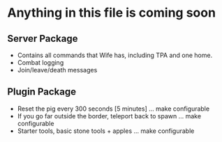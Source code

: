 # Anything in this file is coming soon

## Server Package
- Contains all commands that Wife has, including TPA and one home.
- Combat logging
- Join/leave/death messages

## Plugin Package
- Reset the pig every 300 seconds [5 minutes] ... make configurable
- If you go far outside the border, teleport back to spawn ... make configurable
- Starter tools, basic stone tools + apples ... make configurable
